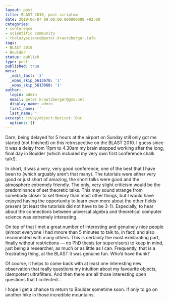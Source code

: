 ```yaml
---
layout: post
title: BLAST 2010, post scriptum
date: 2010-06-07 09:00:00.000000000 +02:00
categories:
- conference
- scientific community
- thelazyscience@peter.krautzberger.info
tags:
- BLAST 2010
- Boulder
status: publish
type: post
published: true
meta:
  _edit_last: '3'
  _wpas_skip_5613678: '1'
  _wpas_skip_5613660: '1'
author:
  login: admin
  email: peter.krautzberger@gmx.net
  display_name: admin
  first_name: ''
  last_name: ''
excerpt: !ruby/object:Hpricot::Doc
  options: {}
---
```


Darn, being delayed for 5 hours at the airport on Sunday still only got me started (not finished) on this retrospective on the <span class="caps">BLAST</span> 2010\. I guess since it was a delay from 11pm to 4.30am my brain stopped working after the long, final day in Boulder (which included my very own first conference chalk talk!).

In short, it was a very, very good conference, one of the best that I have been to (which arguably aren’t that many). The tutorials were either very good or just short of amazing, the short talks were good and the atmosphere extremely friendly. The only, very slight criticism would be the predominance of set theoretic talks. This may sound strange from somebody closer to set theory than most other things, but I would have enjoyed having the opportunity to learn even more about the other fields present (at least the tutorials did not have to be 3-1). Especially, to hear about the connections between universal algebra and theoretical computer science was extremely interesting.

On top of that I met a great number of interesting and genuinely nice people (almost everyone I had mnore than 5 minutes to talk to, in fact) and also reconnected with many others. This is certainly the most exhilarating part, finally without restrictions — no PhD thesis (or supervisors) to keep in mind, just being a researcher, as much or as little as I can. Frequently, that is a frustrating thing, at the <span class="caps">BLAST</span> it was genuine fun. Who’d have thunk?

Of course, it helps to come back with at least one interesting new observation that really questions my intuition about my favourite objects, idempotent ultrafilters. And then there are all those interesting open questions that I collected…

I hope I get a chance to return to Boulder sometime soon. If only to go on another hike in those incredible mountains.